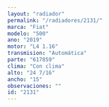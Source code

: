 ```yaml
---
layout: "radiador"
permalink: "/radiadores/2131/"
marca: "Fiat"
modelo: "500"
ano: "2019"
motor: "L4 1.16"
transmision: "Automática"
parte: "617859"
clima: "Con clima"
alto: "24 7/16"
ancho: "15"
observaciones: ""
id: "2131"
---
```


